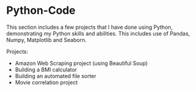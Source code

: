# Python-Code
This section includes a few projects that I have done using Python, demonstrating my Python skills and abilities. This includes use of Pandas, Numpy, Matplotlib and Seaborn.

Projects:
- Amazon Web Scraping project (using Beautiful Soup)
- Building a BMI calculator 
- Building an automated file sorter
- Movie correlation project

